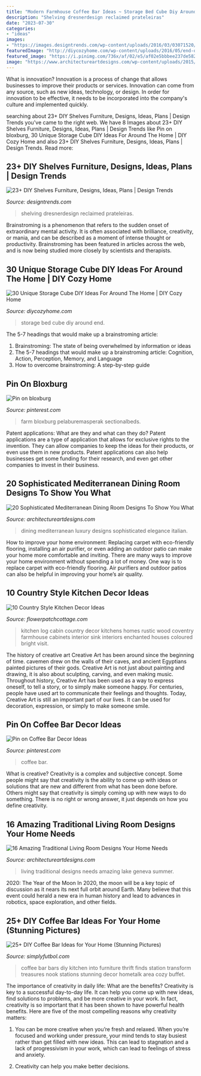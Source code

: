 ```yaml
---
title: "Modern Farmhouse Coffee Bar Ideas ~ Storage Bed Cube Diy Around End"
description: "Shelving dresnerdesign reclaimed prateleiras"
date: "2023-07-30"
categories:
- "ideas"
images:
- "https://images.designtrends.com/wp-content/uploads/2016/03/03071520/Reclaimed-Bar-Wood-DIY-Shelves.jpeg"
featuredImage: "http://diycozyhome.com/wp-content/uploads/2016/05/end-of-bed-storage.jpg"
featured_image: "https://i.pinimg.com/736x/af/02/e5/af02e5bbbee237de5829f6cb95f5c5ce.jpg"
image: "https://www.architectureartdesigns.com/wp-content/uploads/2015/07/16-Amazing-Traditional-Living-Room-Designs-Your-Home-Needs-8.jpg"
---
```



What is innovation?
Innovation is a process of change that allows businesses to improve their products or services. Innovation can come from any source, such as new ideas, technology, or design. In order for innovation to be effective, it needs to be incorporated into the company's culture and implemented quickly.

	

		
searching about 23+ DIY Shelves Furniture, Designs, Ideas, Plans | Design Trends you've came to the right web. We have 8 Images about 23+ DIY Shelves Furniture, Designs, Ideas, Plans | Design Trends like Pin on bloxburg, 30 Unique Storage Cube DIY Ideas For Around The Home | DIY Cozy Home and also 23+ DIY Shelves Furniture, Designs, Ideas, Plans | Design Trends. Read more:
		
    
## 23+ DIY Shelves Furniture, Designs, Ideas, Plans | Design Trends

<img loading=lazy src="https://images.designtrends.com/wp-content/uploads/2016/03/03071520/Reclaimed-Bar-Wood-DIY-Shelves.jpeg" onerror="this.onerror=null;this.src='https://tse4.mm.bing.net/th?id=OIP.zMJMltLL08qrpk6uyDEU-wHaLH&amp;pid=15.1';" alt="23+ DIY Shelves Furniture, Designs, Ideas, Plans | Design Trends">

_Source: designtrends.com_

>shelving dresnerdesign reclaimed prateleiras. 

	

Brainstroming is a phenomenon that refers to the sudden onset of extraordinary mental activity. It is often associated with brilliance, creativity, or mania, and can be described as a moment of intense thought or productivity. Brainstroming has been featured in articles across the web, and is now being studied more closely by scientists and therapists.

    
## 30 Unique Storage Cube DIY Ideas For Around The Home | DIY Cozy Home

<img loading=lazy src="http://diycozyhome.com/wp-content/uploads/2016/05/end-of-bed-storage.jpg" onerror="this.onerror=null;this.src='https://tse1.mm.bing.net/th?id=OIP.vpYonrfGiS5MQN_7AxvmnwHaFj&amp;pid=15.1';" alt="30 Unique Storage Cube DIY Ideas For Around The Home | DIY Cozy Home">

_Source: diycozyhome.com_

>storage bed cube diy around end. 

	

The 5-7 headings that would make up a brainstroming article:
1. Brainstroming: The state of being overwhelmed by information or ideas
2. The 5-7 headings that would make up a brainstroming article: Cognition, Action, Perception, Memory, and Language
3. How to overcome brainstroming: A step-by-step guide

    
## Pin On Bloxburg

<img loading=lazy src="https://i.pinimg.com/736x/33/dc/60/33dc603ba997268f47e9d5200736741c.jpg" onerror="this.onerror=null;this.src='https://tse4.mm.bing.net/th?id=OIP.tPDfnvdUN_Gf-CcNkhBZRQHaLG&amp;pid=15.1';" alt="Pin on bloxburg">

_Source: pinterest.com_

>farm bloxburg pelaburemasperak sectionalbeds. 

	

Patent applications: What are they and what can they do?
Patent applications are a type of application that allows for exclusive rights to the invention. They can allow companies to keep the ideas for their products, or even use them in new products. Patent applications can also help businesses get some funding for their research, and even get other companies to invest in their business.

    
## 20 Sophisticated Mediterranean Dining Room Designs To Show You What

<img loading=lazy src="http://www.architectureartdesigns.com/wp-content/uploads/2015/07/20-Sophisticated-Mediterranean-Dining-Rooms-To-Show-You-What-Luxury-Is-Like-17.jpg" onerror="this.onerror=null;this.src='https://tse4.mm.bing.net/th?id=OIP.uUUsDZ2-d4PGhpMxPBLQpgAAAA&amp;pid=15.1';" alt="20 Sophisticated Mediterranean Dining Room Designs To Show You What">

_Source: architectureartdesigns.com_

>dining mediterranean luxury designs sophisticated elegance italian. 

	

How to improve your home environment: Replacing carpet with eco-friendly flooring, installing an air purifier, or even adding an outdoor patio can make your home more comfortable and inviting.
There are many ways to improve your home environment without spending a lot of money. One way is to replace carpet with eco-friendly flooring. Air purifiers and outdoor patios can also be helpful in improving your home’s air quality.

    
## 10 Country Style Kitchen Decor Ideas

<img loading=lazy src="http://flowerpatchcottage.com/wp-content/uploads/2018/02/4571988f54966588b49fe1e4e79713b7.jpg" onerror="this.onerror=null;this.src='https://tse3.mm.bing.net/th?id=OIP.33R1O0nwrsp3CoqlPhDa5wHaLH&amp;pid=15.1';" alt="10 Country Style Kitchen Decor Ideas">

_Source: flowerpatchcottage.com_

>kitchen log cabin country decor kitchens homes rustic wood coventry farmhouse cabinets interior sink interiors enchanted houses coloured bright visit. 

	

The history of creative art
Creative Art has been around since the beginning of time. cavemen drew on the walls of their caves, and ancient Egyptians painted pictures of their gods. Creative Art is not just about painting and drawing, it is also about sculpting, carving, and even making music.
Throughout history, Creative Art has been used as a way to express oneself, to tell a story, or to simply make someone happy. For centuries, people have used art to communicate their feelings and thoughts. Today, Creative Art is still an important part of our lives. It can be used for decoration, expression, or simply to make someone smile.

    
## Pin On Coffee Bar Decor Ideas

<img loading=lazy src="https://i.pinimg.com/736x/af/02/e5/af02e5bbbee237de5829f6cb95f5c5ce.jpg" onerror="this.onerror=null;this.src='https://tse1.mm.bing.net/th?id=OIP.bDe8wqLxsk9EjjkGdH5m5AHaLH&amp;pid=15.1';" alt="Pin on Coffee Bar Decor Ideas">

_Source: pinterest.com_

>coffee bar. 

	

What is creative?
Creativity is a complex and subjective concept. Some people might say that creativity is the ability to come up with ideas or solutions that are new and different from what has been done before. Others might say that creativity is simply coming up with new ways to do something. There is no right or wrong answer, it just depends on how you define creativity.

    
## 16 Amazing Traditional Living Room Designs Your Home Needs

<img loading=lazy src="https://www.architectureartdesigns.com/wp-content/uploads/2015/07/16-Amazing-Traditional-Living-Room-Designs-Your-Home-Needs-8.jpg" onerror="this.onerror=null;this.src='https://tse2.mm.bing.net/th?id=OIP.FnhNd4S2W9KzHkV_VnAFPAHaJ4&amp;pid=15.1';" alt="16 Amazing Traditional Living Room Designs Your Home Needs">

_Source: architectureartdesigns.com_

>living traditional designs needs amazing lake geneva summer. 

	

2020: The Year of the Moon
In 2020, the moon will be a key topic of discussion as it nears its next full orbit around Earth. Many believe that this event could herald a new era in human history and lead to advances in robotics, space exploration, and other fields.

    
## 25+ DIY Coffee Bar Ideas For Your Home (Stunning Pictures)

<img loading=lazy src="http://simplyfutbol.com/wp-content/uploads/2017/04/word-image-10.jpeg" onerror="this.onerror=null;this.src='https://tse1.mm.bing.net/th?id=OIP.S7xVRK5s5w35z4AR4P-mngHaJ4&amp;pid=15.1';" alt="25+ DIY Coffee Bar Ideas for Your Home (Stunning Pictures)">

_Source: simplyfutbol.com_

>coffee bar bars diy kitchen into furniture thrift finds station transform treasures nook stations stunning decor hometalk area cozy buffet. 

	

The importance of creativity in daily life: What are the benefits?
Creativity is key to a successful day-to-day life. It can help you come up with new ideas, find solutions to problems, and be more creative in your work. In fact, creativity is so important that it has been shown to have powerful health benefits. Here are five of the most compelling reasons why creativity matters: 
1. You can be more creative when you’re fresh and relaxed. When you’re focused and working under pressure, your mind tends to stay busiest rather than get filled with new ideas. This can lead to stagnation and a lack of progressivism in your work, which can lead to feelings of stress and anxiety. 

2. Creativity can help you make better decisions.

